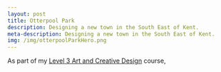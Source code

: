 ```yaml
---
layout: post
title: Otterpool Park
description: Designing a new town in the South East of Kent.
meta-description: Designing a new town in the South East of Kent.
img: /img/otterpoolParkHero.png
---
```


As part of my [Level 3 Art and Creative Design](http://eastkent.ac.uk/course/art-and-creative-design-level-3) course,
